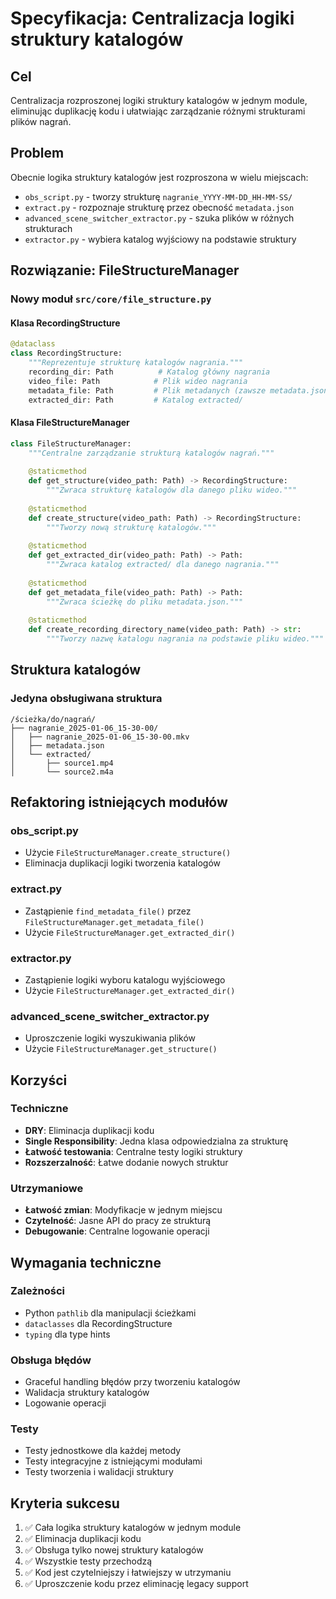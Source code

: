 # Specyfikacja: Centralizacja logiki struktury katalogów

## Cel
Centralizacja rozproszonej logiki struktury katalogów w jednym module, eliminując duplikację kodu i ułatwiając zarządzanie różnymi strukturami plików nagrań.

## Problem
Obecnie logika struktury katalogów jest rozproszona w wielu miejscach:
- `obs_script.py` - tworzy strukturę `nagranie_YYYY-MM-DD_HH-MM-SS/`
- `extract.py` - rozpoznaje strukturę przez obecność `metadata.json`
- `advanced_scene_switcher_extractor.py` - szuka plików w różnych strukturach
- `extractor.py` - wybiera katalog wyjściowy na podstawie struktury

## Rozwiązanie: FileStructureManager

### Nowy moduł `src/core/file_structure.py`

#### Klasa RecordingStructure
```python
@dataclass
class RecordingStructure:
    """Reprezentuje strukturę katalogów nagrania."""
    recording_dir: Path          # Katalog główny nagrania
    video_file: Path            # Plik wideo nagrania
    metadata_file: Path         # Plik metadanych (zawsze metadata.json)
    extracted_dir: Path         # Katalog extracted/
```

#### Klasa FileStructureManager
```python
class FileStructureManager:
    """Centralne zarządzanie strukturą katalogów nagrań."""
    
    @staticmethod
    def get_structure(video_path: Path) -> RecordingStructure:
        """Zwraca strukturę katalogów dla danego pliku wideo."""
        
    @staticmethod
    def create_structure(video_path: Path) -> RecordingStructure:
        """Tworzy nową strukturę katalogów."""
        
    @staticmethod
    def get_extracted_dir(video_path: Path) -> Path:
        """Zwraca katalog extracted/ dla danego nagrania."""
        
    @staticmethod
    def get_metadata_file(video_path: Path) -> Path:
        """Zwraca ścieżkę do pliku metadata.json."""
        
    @staticmethod
    def create_recording_directory_name(video_path: Path) -> str:
        """Tworzy nazwę katalogu nagrania na podstawie pliku wideo."""
```

## Struktura katalogów

### Jedyna obsługiwana struktura
```
/ścieżka/do/nagrań/
├── nagranie_2025-01-06_15-30-00/
│   ├── nagranie_2025-01-06_15-30-00.mkv
│   ├── metadata.json
│   └── extracted/
│       ├── source1.mp4
│       └── source2.m4a
```

## Refaktoring istniejących modułów

### obs_script.py
- Użycie `FileStructureManager.create_structure()`
- Eliminacja duplikacji logiki tworzenia katalogów

### extract.py
- Zastąpienie `find_metadata_file()` przez `FileStructureManager.get_metadata_file()`
- Użycie `FileStructureManager.get_extracted_dir()`

### extractor.py
- Zastąpienie logiki wyboru katalogu wyjściowego
- Użycie `FileStructureManager.get_extracted_dir()`

### advanced_scene_switcher_extractor.py
- Uproszczenie logiki wyszukiwania plików
- Użycie `FileStructureManager.get_structure()`

## Korzyści

### Techniczne
- **DRY**: Eliminacja duplikacji kodu
- **Single Responsibility**: Jedna klasa odpowiedzialna za strukturę
- **Łatwość testowania**: Centralne testy logiki struktury
- **Rozszerzalność**: Łatwe dodanie nowych struktur

### Utrzymaniowe
- **Łatwość zmian**: Modyfikacje w jednym miejscu
- **Czytelność**: Jasne API do pracy ze strukturą
- **Debugowanie**: Centralne logowanie operacji

## Wymagania techniczne

### Zależności
- Python `pathlib` dla manipulacji ścieżkami
- `dataclasses` dla RecordingStructure
- `typing` dla type hints

### Obsługa błędów
- Graceful handling błędów przy tworzeniu katalogów
- Walidacja struktury katalogów
- Logowanie operacji

### Testy
- Testy jednostkowe dla każdej metody
- Testy integracyjne z istniejącymi modułami
- Testy tworzenia i walidacji struktury

## Kryteria sukcesu

1. ✅ Cała logika struktury katalogów w jednym module
2. ✅ Eliminacja duplikacji kodu
3. ✅ Obsługa tylko nowej struktury katalogów
4. ✅ Wszystkie testy przechodzą
5. ✅ Kod jest czytelniejszy i łatwiejszy w utrzymaniu
6. ✅ Uproszczenie kodu przez eliminację legacy support